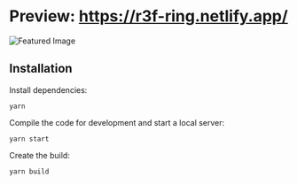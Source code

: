 # Preview: https://r3f-ring.netlify.app/

![Featured Image](https://github.com/emmelleppi/codrops-r3f-mirrors/blob/master/screenshot.jpg?raw=true)

## Installation

Install dependencies:

```
yarn
```

Compile the code for development and start a local server:

```
yarn start
```

Create the build:

```
yarn build
```